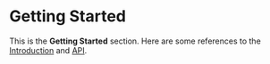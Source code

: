# Getting Started

This is the **Getting Started** section.
Here are some references to the [Introduction](intro.md) and [API](api.md).
